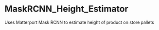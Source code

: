 # MaskRCNN_Height_Estimator
Uses Matterport Mask RCNN to estimate height of product on store pallets
